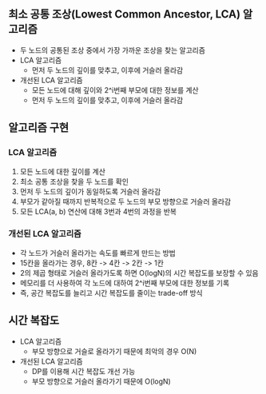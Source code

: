 ## 최소 공통 조상(Lowest Common Ancestor, LCA) 알고리즘
+ 두 노드의 공통된 조상 중에서 가장 가까운 조상을 찾는 알고리즘
+ LCA 알고리즘
  + 먼저 두 노드의 깊이를 맞추고, 이후에 거슬러 올라감
+ 개선된 LCA 알고리즘
  + 모든 노드에 대해 깊이와 2^i번째 부모에 대한 정보를 계산
  + 먼저 두 노드의 깊이를 맞추고, 이후에 거슬러 올라감

## 알고리즘 구현
### LCA 알고리즘
1. 모든 노드에 대한 깊이를 계산
2. 최소 공통 조상을 찾을 두 노드를 확인
3. 먼저 두 노드의 깊이가 동일하도록 거슬러 올라감
4. 부모가 같아질 때까지 반복적으로 두 노드의 부모 방향으로 거슬러 올라감
5. 모든 LCA(a, b) 연산에 대해 3번과 4번의 과정을 반복

### 개선된 LCA 알고리즘
+ 각 노드가 거슬러 올라가는 속도를 빠르게 만드는 방법
+ 15칸을 올라가는 경우, 8칸 -> 4칸 -> 2칸 -> 1칸
+ 2의 제곱 형태로 거슬러 올라가도록 하면 O(logN)의 시간 복잡도를 보장할 수 있음
+ 메모리를 더 사용하여 각 노드에 대하여 2^i번째 부모에 대한 정보를 기록
+ 즉, 공간 복잡도를 늘리고 시간 복잡도를 줄이는 trade-off 방식

## 시간 복잡도
+ LCA 알고리즘
  + 부모 방향으로 거슬로 올라가기 때문에 최악의 경우 O(N)
+ 개선된 LCA 알고리즘
  + DP를 이용해 시간 복잡도 개선 가능
  + 부모 방향으로 거슬러 올라가기 때문에 O(logN)
